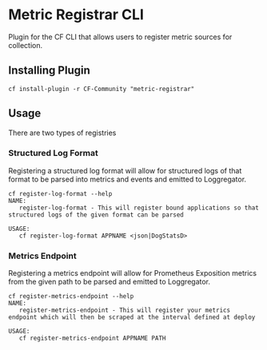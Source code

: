 # Metric Registrar CLI
Plugin for the CF CLI that allows users to register metric sources for collection.

## Installing Plugin
`cf install-plugin -r CF-Community "metric-registrar"`

## Usage
There are two types of registries

### Structured Log Format
Registering a structured log format will allow for structured logs of that format to be parsed into metrics and events and emitted to Loggregator.

```
cf register-log-format --help
NAME:
   register-log-format - This will register bound applications so that structured logs of the given format can be parsed

USAGE:
   cf register-log-format APPNAME <json|DogStatsD>
```

### Metrics Endpoint
Registering a metrics endpoint will allow for Prometheus Exposition metrics from the given path to be parsed and emitted to Loggregator.

```
cf register-metrics-endpoint --help
NAME:
   register-metrics-endpoint - This will register your metrics endpoint which will then be scraped at the interval defined at deploy

USAGE:
   cf register-metrics-endpoint APPNAME PATH
```
